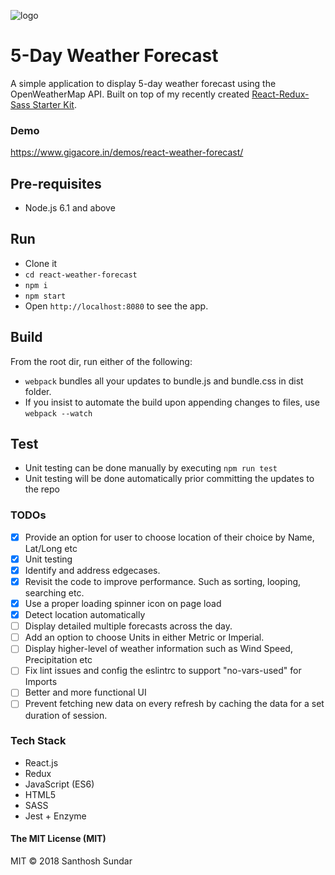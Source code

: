 ![logo](https://image.ibb.co/g69ZDx/682111_cloud_512x512.png)

# 5-Day Weather Forecast
A simple application to display 5-day weather forecast using the OpenWeatherMap API. Built on top of my recently created [React-Redux-Sass Starter Kit](https://github.com/Gigacore/React-Redux-Sass-Starter).

### Demo 
https://www.gigacore.in/demos/react-weather-forecast/

## Pre-requisites 
* Node.js 6.1 and above

## Run
* Clone it
* ```cd react-weather-forecast```
* ```npm i```
* ```npm start```
* Open ```http://localhost:8080``` to see the app.

## Build
From the root dir, run either of the following:

* ```webpack``` bundles all your updates to bundle.js and bundle.css in dist folder.
* If you insist to automate the build upon appending changes to files, use ```webpack --watch``` 

## Test

* Unit testing can be done manually by executing ```npm run test```
* Unit testing will be done automatically prior committing the updates to the repo

### TODOs
- [x] Provide an option for user to choose location of their choice by Name, Lat/Long etc
- [x] Unit testing
- [x] Identify and address edgecases.
- [x] Revisit the code to improve performance. Such as sorting, looping, searching etc.
- [x] Use a proper loading spinner icon on page load
- [x] Detect location automatically
- [ ] Display detailed multiple forecasts across the day.
- [ ] Add an option to choose Units in either Metric or Imperial.
- [ ] Display higher-level of weather information such as Wind Speed, Precipitation etc
- [ ] Fix lint issues and config the eslintrc to support "no-vars-used" for Imports
- [ ] Better and more functional UI
- [ ] Prevent fetching new data on every refresh by caching the data for a set duration of session.

### Tech Stack

* React.js
* Redux
* JavaScript (ES6)
* HTML5
* SASS
* Jest + Enzyme

#### The MIT License (MIT)
MIT © 2018 Santhosh Sundar